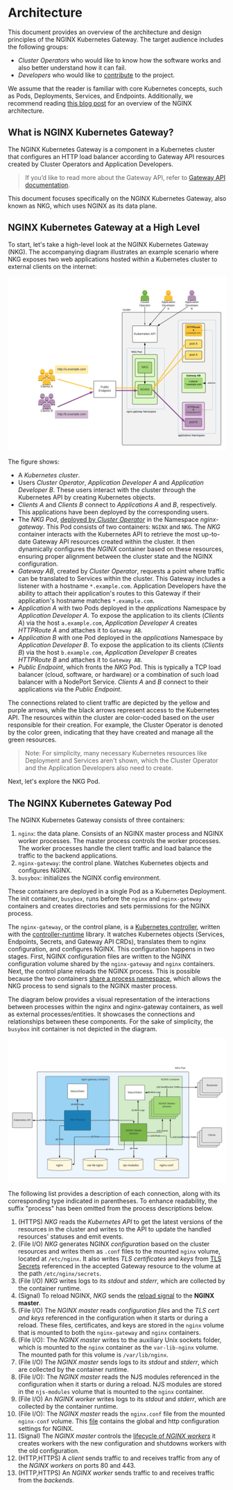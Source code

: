 # Architecture

This document provides an overview of the architecture and design principles of the NGINX Kubernetes Gateway. The target
audience includes the following groups:

* *Cluster Operators* who would like to know how the software works and also better understand how it can fail.
* *Developers* who would like to [contribute][contribute] to the project.

We assume that the reader is familiar with core Kubernetes concepts, such as Pods, Deployments, Services, and Endpoints.
Additionally, we recommend reading [this blog post][blog] for an overview of the NGINX architecture.

[contribute]: https://github.com/nginxinc/nginx-kubernetes-gateway/blob/main/CONTRIBUTING.md

[blog]: https://www.nginx.com/blog/inside-nginx-how-we-designed-for-performance-scale/

## What is NGINX Kubernetes Gateway?

The NGINX Kubernetes Gateway is a component in a Kubernetes cluster that configures an HTTP load balancer according to
Gateway API resources created by Cluster Operators and Application Developers.

> If you’d like to read more about the Gateway API, refer to [Gateway API documentation][sig-gateway].

This document focuses specifically on the NGINX Kubernetes Gateway, also known as NKG, which uses NGINX as its data
plane.

[sig-gateway]: https://gateway-api.sigs.k8s.io/

## NGINX Kubernetes Gateway at a High Level

To start, let's take a high-level look at the NGINX Kubernetes Gateway (NKG). The accompanying diagram illustrates an
example scenario where NKG exposes two web applications hosted within a Kubernetes cluster to external clients on the
internet:

![NKG High Level](/docs/images/nkg-high-level.png)

The figure shows:

* A *Kubernetes cluster*.
* Users *Cluster Operator*, *Application Developer A* and *Application Developer B*. These users interact with the
cluster through the Kubernetes API by creating Kubernetes objects.
* *Clients A* and *Clients B* connect to *Applications A* and *B*, respectively. This applications have been deployed by
the corresponding users.
* The *NKG Pod*, [deployed by *Cluster Operator*](/docs/installation.md) in the Namespace *nginx-gateway*. This Pod
consists of two containers: `NGINX` and `NKG`. The *NKG* container interacts with the Kubernetes API to retrieve the
most up-to-date Gateway API resources created within the cluster. It then dynamically configures the *NGINX*
container based on these resources, ensuring proper alignment between the cluster state and the NGINX configuration.
* *Gateway AB*, created by *Cluster Operator*, requests a point where traffic can be translated to Services within the
cluster. This Gateway includes a listener with a hostname `*.example.com`. Application Developers have the ability to
attach their application's routes to this Gateway if their application's hostname matches `*.example.com`.
* *Application A* with two Pods deployed in the *applications* Namespace by *Application Developer A*. To expose the
application to its clients (*Clients A*) via the host `a.example.com`, *Application Developer A* creates *HTTPRoute A*
and attaches it to `Gateway AB`.
* *Application B* with one Pod deployed in the *applications* Namespace by *Application Developer B*. To expose the
application to its clients (*Clients B*) via the host `b.example.com`, *Application Developer B* creates *HTTPRoute B*
and attaches it to `Gateway AB`.
* *Public Endpoint*, which fronts the *NKG* Pod. This is typically a TCP load balancer (cloud, software, or hardware)
or a combination of such load balancer with a NodePort Service. *Clients A* and *B* connect to their applications via
the *Public Endpoint*.

The connections related to client traffic are depicted by the yellow and purple arrows, while the black arrows represent
access to the Kubernetes API. The resources within the cluster are color-coded based on the user responsible for their
creation. For example, the Cluster Operator is denoted by the color green, indicating that they have created and manage
all the green resources.

> Note: For simplicity, many necessary Kubernetes resources like Deployment and Services aren't shown,
> which the Cluster Operator and the Application Developers also need to create.

Next, let's explore the NKG Pod.

## The NGINX Kubernetes Gateway Pod

The NGINX Kubernetes Gateway consists of three containers:

1. `nginx`: the data plane. Consists of an NGINX master process and NGINX worker processes. The master process controls
the worker processes. The worker processes handle the client traffic and load balance the traffic to the backend
applications.
2. `nginx-gateway`: the control plane. Watches Kubernetes objects and configures NGINX.
3. `busybox`: initializes the NGINX config environment.

These containers are deployed in a single Pod as a Kubernetes Deployment. The init container, `busybox`, runs before the
`nginx` and `nginx-gateway` containers and creates directories and sets permissions for the NGINX process.

The `nginx-gateway`, or the control plane, is a [Kubernetes controller][controller], written with
the [controller-runtime][runtime] library. It watches Kubernetes objects (Services, Endpoints, Secrets, and Gateway API
CRDs), translates them to nginx configuration, and configures NGINX. This configuration happens in two stages. First,
NGINX configuration files are written to the NGINX configuration volume shared by the `nginx-gateway` and `nginx`
containers. Next, the control plane reloads the NGINX process. This is possible because the two
containers [share a process namespace][share], which allows the NKG process to send signals to the NGINX master process.

The diagram below provides a visual representation of the interactions between processes within the nginx and
nginx-gateway containers, as well as external processes/entities. It showcases the connections and relationships between
these components. For the sake of simplicity, the `busybox` init container is not depicted in the diagram.

![NKG pod](/docs/images/nkg-pod.png)

The following list provides a description of each connection, along with its corresponding type indicated in
parentheses. To enhance readability, the suffix "process" has been omitted from the process descriptions below.

1. (HTTPS) *NKG* reads the *Kubernetes API* to get the latest versions of the resources in the cluster and writes to the
API to update the handled resources' statuses and emit events.
2. (File I/O) *NKG* generates NGINX *configuration* based on the cluster resources and writes them as `.conf` files to
the mounted `nginx` volume, located at `/etc/nginx`. It also writes *TLS certificates* and *keys*
from [TLS Secrets][secrets] referenced in the accepted Gateway resource to the volume at the
path `/etc/nginx/secrets`.
3. (File I/O) *NKG* writes logs to its *stdout* and *stderr*, which are collected by the container runtime.
4. (Signal) To reload NGINX, *NKG* sends the [reload signal][reload] to the **NGINX master**.
5. (File I/O) The *NGINX master* reads *configuration files*  and the *TLS cert and keys* referenced in the
configuration when it starts or during a reload. These files, certificates, and keys are stored in the `nginx` volume
that is mounted to both the `nginx-gateway` and `nginx` containers.
6. (File I/O): The *NGINX master* writes to the auxiliary Unix sockets folder, which is mounted to the `nginx`
container as the `var-lib-nginx` volume. The mounted path for this volume is `/var/lib/nginx`.
7. (File I/O) The *NGINX master* sends logs to its *stdout* and *stderr*, which are collected by the container runtime.
8. (File I/O): The *NGINX master* reads the NJS modules referenced in the configuration when it starts or during a
reload. NJS modules are stored in the `njs-modules` volume that is mounted to the `nginx` container.
9. (File I/O) An *NGINX worker* writes logs to its *stdout* and *stderr*, which are collected by the container runtime.
10. (File I/O): The *NGINX master* reads the `nginx.conf` file from the mounted `nginx-conf` volume.
This [file][conf-file] contains the global and http configuration settings for NGINX.
11. (Signal) The *NGINX master* controls the [lifecycle of *NGINX workers*][lifecycle] it creates workers with the new
configuration and shutdowns workers with the old configuration.
12. (HTTP,HTTPS) A *client* sends traffic to and receives traffic from any of the *NGINX workers* on ports 80 and 443.
13. (HTTP,HTTPS) An *NGINX worker* sends traffic to and receives traffic from the *backends*.

[controller]: https://kubernetes.io/docs/concepts/architecture/controller/

[runtime]: https://github.com/kubernetes-sigs/controller-runtime

[secrets]: https://kubernetes.io/docs/concepts/configuration/secret/#tls-secrets

[reload]: https://nginx.org/en/docs/control.html

[lifecycle]: https://nginx.org/en/docs/control.html#reconfiguration

[conf-file]: https://github.com/nginxinc/nginx-kubernetes-gateway/blob/main/deploy/manifests/nginx-conf.yaml

[share]: https://kubernetes.io/docs/tasks/configure-pod-container/share-process-namespace/
